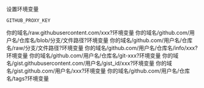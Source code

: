 设置环境变量

`GITHUB_PROXY_KEY`

你的域名/raw.githubusercontent.com/xxx?环境变量
你的域名/github.com/用户名/仓库名/blob/分支/文件路径?环境变量
你的域名/github.com/用户名/仓库名/raw/分支/文件路径?环境变量
你的域名/github.com/用户名/仓库名/info/xxx?环境变量
你的域名/github.com/用户名/仓库名/git-xxx?环境变量
你的域名/gist.githubusercontent.com/用户名/gist_id/xxx?环境变量
你的域名/gist.github.com/用户名/xxx?环境变量
你的域名/github.com/用户名/仓库名/tags?环境变量
